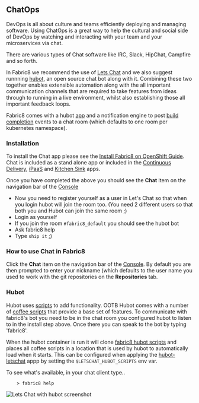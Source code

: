 ## ChatOps

DevOps is all about culture and teams efficiently deploying and managing software. Using ChatOps is a great way to help the cultural and social side of DevOps by watching and interacting with your team and your microservices via chat.

There are various types of Chat software like IRC, Slack, HipChat, Campfire and so forth.

In Fabric8 we recommend the use of [Lets Chat](http://sdelements.github.io/lets-chat/) and we also suggest runnning [hubot](https://hubot.github.com/), an open source chat bot along with it.  Combining these two together enables extensible automation along with the all important communication channels that are required to take features from ideas through to running in a live environment, whilst also establishing those all important feedback loops.

Fabric8 comes with a hubot [app](apps.html) and a notification engine to post [build completion](builds.html) events to a chat room (which defaults to one room per kubernetes namespace).

### Installation
 
To install the Chat app please see the [Install Fabric8 on OpenShift Guide](getStarted/openshift.html). Chat is included as a stand alone app or included in the [Continuous Delivery](cdelivery.html), [iPaaS](ipaas.html) and [Kitchen Sink](getStarted/openshift.html#kitchen-sink) apps.    

Once you have completed the above you should see the **Chat** item on the navigation bar of the [Console](console.html)

* Now you need to register yourself as a user in Let's Chat so that when you login hubot will join the room too. (You need 2 different users so that both you and Hubot can join the same room ;)
* Login as yourself
* If you join the room `#fabric8_default` you should see the hubot bot
* Ask fabric8 help
* Type `ship it` ;)

### How to use Chat in Fabric8

Click the **Chat** item on the navigation bar of the [Console](console.html). By default you are then prompted to enter your nickname (which defaults to the user name you used to work with the git repositories on the **Repositories** tab.

### Hubot

Hubot uses [scripts](https://github.com/github/hubot/blob/master/docs/scripting.md) to add functionality.  OOTB Hubot comes with a number of [coffee scripts](http://coffeescript.org/) that provide a base set of features.  To communicate with fabric8's bot you need to be in the chat room you configured hubot to listen to in the install step above.  Once there you can speak to the bot by typing 'fabric8'.  

When the hubot container is run it will clone [fabric8 hubot scripts](https://github.com/fabric8io/fabric8-hubot-scripts) and places all coffee scripts in a location that is used by hubot to automatically load when it starts.  This can be configured when applying the [hubot-letschat](https://github.com/fabric8io/quickstarts/tree/master/apps/hubot-letschat) appp by setting the `$LETSCHAT_HUBOT_SCRIPTS` env var.

To see what's available, in your chat client type..   

		> fabric8 help

![Lets Chat with hubot screenshot](images/letschat.png)

